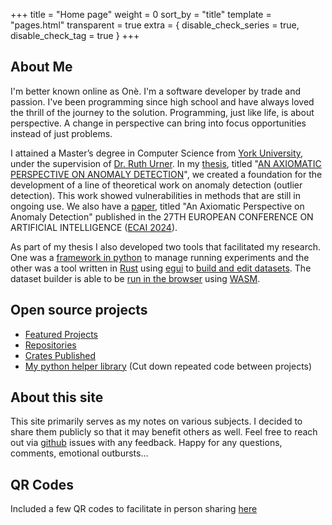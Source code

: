 +++
title = "Home page"
weight = 0
sort_by = "title"
template = "pages.html"
transparent = true
extra = { disable_check_series = true, disable_check_tag = true }
+++

## About Me

I'm better known online as Onè.
I'm a software developer by trade and passion.
I've been programming since high school and have always loved the thrill of the journey to the solution.
Programming, just like life, is about perspective.
A change in perspective can bring into focus opportunities instead of just problems.

I attained a Master’s degree in Computer Science from [York University](https://www.yorku.ca/), under the supervision of [Dr. Ruth Urner](https://www.eecs.yorku.ca/~uruth/).
In my [thesis](https://hdl.handle.net/10315/42476), titled "[AN AXIOMATIC PERSPECTIVE ON ANOMALY DETECTION](https://yorkspace.library.yorku.ca/items/1aed06b7-415c-430c-82b0-c498fd07c488)", we created a foundation for the development of a line of theoretical work on anomaly detection (outlier detection).
This work showed vulnerabilities in methods that are still in ongoing use.
We also have a [paper](https://doi.org/10.3233/FAIA240853), titled "An Axiomatic Perspective on Anomaly Detection" published in the 27TH EUROPEAN CONFERENCE ON ARTIFICIAL INTELLIGENCE ([ECAI 2024](https://doi.org/10.3233/FAIA392)).

As part of my thesis I also developed two tools that facilitated my research.
One was a [framework in python](https://github.com/uruth-lab/experiment_framework) to manage running experiments and the other was a tool written in [Rust](https://www.rust-lang.org/) using [egui](https://github.com/emilk/egui) to [build and edit datasets](https://github.com/uruth-lab/dbv/).
The dataset builder is able to be [run in the browser](https://uruth-lab.github.io/dbv/) using [WASM](https://webassembly.org/).

## Open source projects

- [Featured Projects](@/featured_projects.md)
- [Repositories](https://github.com/c-git?tab=repositories&q=&type=source&language=&sort=)
- [Crates Published](https://crates.io/users/c-git?sort=downloads)
- [My python helper library](https://pypi.org/project/opylib/) (Cut down repeated code between projects)

## About this site

This site primarily serves as my notes on various subjects.
I decided to share them publicly so that it may benefit others as well.
Feel free to reach out via [github](https://github.com/c-git/c-git.github.io/) issues with any feedback.
Happy for any questions, comments, emotional outbursts...

## QR Codes

<!-- Decided not to include the actual QR Codes here because I haven't implemented relative link checking yet and found it too error prone.

NB: Images always seem to use relative links based on my brief testing -->

Included a few QR codes to facilitate in person sharing [here](@/misc/qr_codes/index.md)
